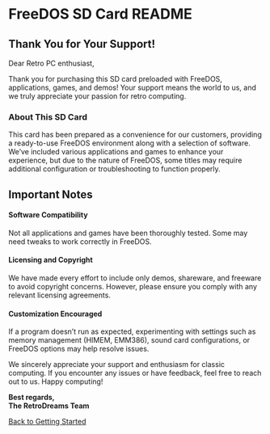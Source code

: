 # FreeDOS SD Card README
## Thank You for Your Support!

Dear Retro PC enthusiast,

Thank you for purchasing this SD card preloaded with FreeDOS, applications, games, and demos! Your support means the world to us, and we truly appreciate your passion for retro computing.

### About This SD Card

This card has been prepared as a convenience for our customers, providing a ready-to-use FreeDOS environment along with a selection of software. We’ve included various applications and games to enhance your experience, but due to the nature of FreeDOS, some titles may require additional configuration or troubleshooting to function properly.

## Important Notes

#### Software Compatibility

Not all applications and games have been thoroughly tested. Some may need tweaks to work correctly in FreeDOS.

#### Licensing and Copyright

We have made every effort to include only demos, shareware, and freeware to avoid copyright concerns. However, please ensure you comply with any relevant licensing agreements.

#### Customization Encouraged

If a program doesn’t run as expected, experimenting with settings such as memory management (HIMEM, EMM386), sound card configurations, or FreeDOS options may help resolve issues.

We sincerely appreciate your support and enthusiasm for classic computing. If you encounter any issues or have feedback, feel free to reach out to us. Happy computing!

**Best regards,** <br>
**The RetroDreams Team**

[Back to Getting Started](getting-started.md)

[Retrodreams]: https://retrodreams.ca/collections/all
[winworldpc-win98]: https://winworldpc.com/download/417d71c2-ae18-c39a-11c3-a4e284a2c3a5
[vogons-thread]: https://www.vogons.org/viewtopic.php?t=93480
[vogons-minidos]: https://www.vogons.org/viewtopic.php?p=1307896#p1307896
[mt32-pi]: https://github.com/dwhinham/mt32-pi
[mt32-pi-control]: https://github.com/gmcn42/mt32-pi-control/tree/main/dos_bin